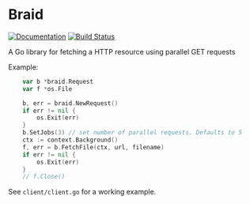 # Braid

[![Documentation](https://godoc.org/github.com/porjo/braid?status.svg)](http://godoc.org/github.com/porjo/braid)
[![Build Status](https://travis-ci.org/porjo/braid.svg?branch=master)](https://travis-ci.org/porjo/braid)

A Go library for fetching a HTTP resource using parallel GET requests

Example:

```Go
	var b *braid.Request
	var f *os.File

	b, err = braid.NewRequest()
	if err != nil {
		os.Exit(err)
	}
	b.SetJobs(3) // set number of parallel requests. Defaults to 5
	ctx := context.Background()
	f, err = b.FetchFile(ctx, url, filename)
	if err != nil {
		os.Exit(err)
	}
	// f.Close()
```

See `client/client.go` for a working example.

